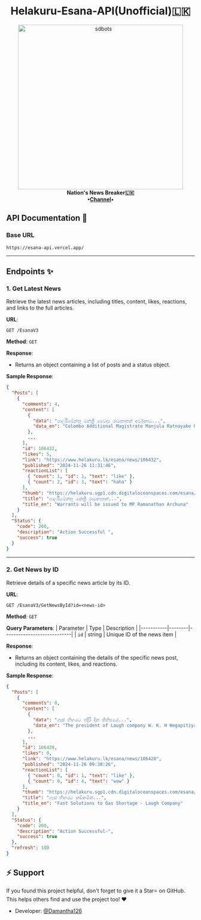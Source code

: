 <p align='center'><b><h1 align='center'>Helakuru-Esana-API(Unofficial)🇱🇰</h1></b></p>
<p align="center">
  <a href="https://t.me/HelakuruNewsLK">
        <img src="https://envs.sh/zLJ.jpg" alt="sdbots" width="440">
    </a>
    <br>
    <b>Nation's News Breaker🇱🇰</b>
    <br>
    <b>•<a href="https://t.me/HelakuruNewsLK">Channel</a>•</b>
</p>

## API Documentation 🚀

### Base URL
```
https://esana-api.vercel.app/
```

---

## Endpoints ✨

### 1. **Get Latest News**

Retrieve the latest news articles, including titles, content, likes, reactions, and links to the full articles.

**URL**:  
```
GET /EsanaV3
```

**Method**: `GET`

**Response**:  
- Returns an object containing a list of posts and a status object.

**Sample Response**:
```json
{
  "Posts": [
    {
      "comments": 4,
      "content": [
        {
          "data": "පාර්ලිමේන්තු මන්ත්‍රී වෛද්‍ය රාමනාතන් අර්චුනාට...",
          "data_en": "Colombo Additional Magistrate Manjula Ratnayake has..."
        },
        ...
      ],
      "id": 106432,
      "likes": 5,
      "link": "https://www.helakuru.lk/esana/news/106432",
      "published": "2024-11-26 11:31:46",
      "reactionList": [
        { "count": 1, "id": 1, "text": "like" },
        { "count": 2, "id": 3, "text": "haha" }
      ],
      "thumb": "https://helakuru.sgp1.cdn.digitaloceanspaces.com/esana/images/lib/archchuna-ramanathan-tt.jpg",
      "title": "පාර්ලිමේන්තු මන්ත්‍රී රාමනාතන්...",
      "title_en": "Warrants will be issued to MP Ramanathan Archuna"
    }
  ],
  "Status": {
    "code": 200,
    "description": "Action Successful ",
    "success": true
  }
}
```

---

### 2. **Get News by ID**

Retrieve details of a specific news article by its ID.

**URL**:  
```
GET /EsanaV3/GetNewsById?id=<news-id>
```

**Method**: `GET`

**Query Parameters**:
| Parameter | Type   | Description                |
|-----------|--------|----------------------------|
| `id`      | string | Unique ID of the news item |

**Response**:  
- Returns an object containing the details of the specific news post, including its content, likes, and reactions.

**Sample Response**:
```json
{
  "Posts": [
    {
      "comments": 0,
      "content": [
        {
          "data": "ගෑස් හිඟයට ඉදිරි දින කිහිපයේ...",
          "data_en": "The president of Laugh company W. K. H Wegapitiya..."
        },
        ...
      ],
      "id": 106428,
      "likes": 0,
      "link": "https://www.helakuru.lk/esana/news/106428",
      "published": "2024-11-26 09:38:26",
      "reactionList": [
        { "count": 0, "id": 1, "text": "like" },
        { "count": 0, "id": 4, "text": "wow" }
      ],
      "thumb": "https://helakuru.sgp1.cdn.digitaloceanspaces.com/esana/images/lib/laugfs-gas[1].jpg",
      "title": "ගෑස් හිඟයට කඩිනමින්...",
      "title_en": "Fast Solutions to Gas Shortage - Laugh Company"
    }
  ],
  "Status": {
    "code": 200,
    "description": "Action Successful-",
    "success": true
  },
  "refresh": 100
}
```

## ⚡️ Support
If you found this project helpful, don't forget to give it a Star⭐ on GitHub. This helps others find and use the project too! ❤️

  - Developer: [@Damantha126](https://github.com/Damantha126)
